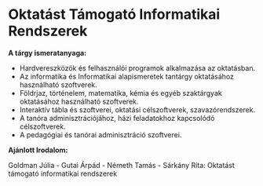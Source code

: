 # Oktatást Támogató Informatikai Rendszerek

**A tárgy ismeratanyaga:**

- Hardvereszközök és felhasználói programok alkalmazása az oktatásban.
- Az informatika és Informatikai alapismeretek tantárgy oktatásához használható szoftverek.
- Földrjaz, történelem, matematika, kémia és egyéb szaktárgyak oktatásához használható szoftverek.
- Interaktív tábla és szoftverei, oktatási célszoftverek, szavazórendszerek.
- A tanóra adminisztrációjához, házi feladatokhoz kapcsolódó célszoftverek.
- A pedagógiai és tanórai adminisztráció szoftverei.

**Ajánlott Irodalom:**

Goldman Júlia - Gutai Árpád - Németh Tamás - Sárkány Rita: Oktatást támogató informatikai rendszerek
